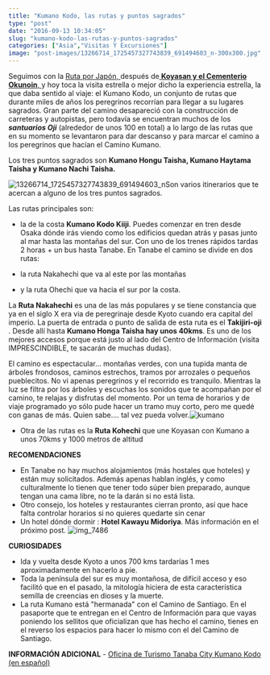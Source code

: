 ```yaml
---
title: "Kumano Kodo, las rutas y puntos sagrados"
type: "post"
date: "2016-09-13 10:34:05"
slug: "kumano-kodo-las-rutas-y-puntos-sagrados"
categories: ["Asia","Visitas Y Excursiones"]
image: "post-images/13266714_1725457327743839_691494603_n-300x300.jpg"
---
```


Seguimos con la [Ruta por Japón, ](http://www.missviajes.com/la-ruta-kumano-perdida-en-japon/)después de[ **Koyasan y el Cementerio Okunoin**, ](http://www.missviajes.com/koyasan-y-el-cementerio-okuno-in/#0) y hoy toca la visita estrella o mejor dicho la experiencia estrella, la que daba sentido al viaje: el Kumano Kodo, un conjunto de rutas que durante miles de años los peregrinos recorrían para llegar a su lugares sagrados. Gran parte del camino desapareció con la construcción de carreteras y autopistas, pero todavía se encuentran muchos de los ***santuarios Oji*** (alrededor de unos 100 en total) a lo largo de las rutas que en su momento se levantaron para dar descanso y para marcar el camino a los peregrinos que hacían el Camino Kumano.

Los tres puntos sagrados son **Kumano Hongu Taisha, Kumano Haytama Taisha y Kumano Nachi Taisha.** 



 ![13266714_1725457327743839_691494603_n](post-images/13266714_1725457327743839_691494603_n-300x300.jpg)Son varios itinerarios que te acercan a alguno de los tres puntos sagrados.

Las rutas principales son:

- la de la costa **Kumano Kodo Kiiji**. Puedes comenzar en tren desde Osaka dónde irás viendo como los edificios quedan atrás y pasas junto al mar hasta las montañas del sur. Con uno de los trenes rápidos tardas 2 horas + un bus hasta Tanabe. En Tanabe el camino se divide en dos rutas:

- la ruta Nakahechi que va al este por las montañas

- y la ruta Ohechi que va hacia el sur por la costa.



La **Ruta Nakahechi** es una de las más populares y se tiene constancia que ya en el siglo X era via de peregrinaje desde Kyoto cuando era capital del imperio. La puerta de entrada o punto de salida de esta ruta es el **Takijiri-oji** . Desde allí hasta **Kumano Honga Taisha hay unos 40kms**. Es uno de los mejores accesos porque está justo al lado del Centro de Información (visita IMPRESCINDIBLE, te sacarán de muchas dudas).

  
  
El camino es espectacular... montañas verdes, con una tupida manta de árboles frondosos, caminos estrechos, tramos por arrozales o pequeños pueblecitos. No vi apenas peregrinos y el recorrido es tranquilo. Mientras la luz se filtra por los árboles y escuchas los sonidos que te acompañan por el camino, te relajas y disfrutas del momento. Por un tema de horarios y de viaje programado yo sólo pude hacer un tramo muy corto, pero me quedé con ganas de más. Quien sabe.... tal vez pueda volver.![kumano](post-images/kumano-300x274.jpg)



- Otra de las rutas es la **Ruta Kohechi** que une Koyasan con Kumano a unos 70kms y 1000 metros de altitud

 

**RECOMENDACIONES**

- En Tanabe no hay muchos alojamientos (más hostales que hoteles) y están muy solicitados. Además apenas hablan inglés, y como culturalmente lo tienen que tener todo súper bien preparado, aunque tengan una cama libre, no te la darán si no está lista.
- Otro consejo, los hoteles y restaurantes cierran pronto, así que hace falta controlar horarios si no quieres quedarte sin cenar
- Un hotel dónde dormir : **Hotel Kawayu Midoriya**. Más información en el próximo post. ![img_7486](post-images/IMG_7486-300x300.jpg)



**CURIOSIDADES**

- Ida y vuelta desde Kyoto a unos 700 kms tardarías 1 mes aproximadamente en hacerlo a pie.
- Toda la península del sur es muy montañosa, de difícil acceso y eso facilitó que en el pasado, la mitología hiciera de esta característica semilla de creencias en dioses y la muerte.
- La ruta Kumano está "hermanada" con el Camino de Santiago. En el pasaporte que te entregan en el Centro de Información para que vayas poniendo los sellitos que oficializan que has hecho el camino, tienes en el reverso los espacios para hacer lo mismo con el del Camino de Santiago.

**INFORMACIÓN ADICIONAL** - [Oficina de Turismo Tanaba City Kumano Kodo (en español) ](http://www.tb-kumano.jp/es/)
